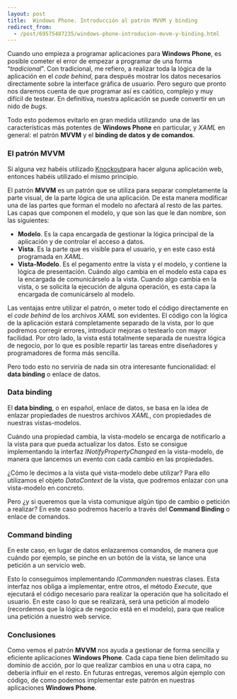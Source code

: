 ```yaml
---
layout: post
title:  Windows Phone. Introducción al patrón MVVM y binding
redirect_from:
  - /post/69575487235/windows-phone-introducion-mvvm-y-binding.html
---
```


Cuando uno empieza a programar aplicaciones para **Windows Phone**, es
posible cometer el error de empezar a programar de una forma
“*tradicional*”. Con tradicional, me refiero, a realizar toda la lógica
de la aplicación en el *code behind*, para después mostrar los datos
necesarios directamente sobre la interface gráfica de usuario. Pero
seguro que pronto nos daremos cuenta de que programar así es caótico,
complejo y muy difícil de testear. En definitiva, nuestra aplicación se
puede convertir en un nido de *bugs*.

Todo esto podemos evitarlo en gran medida utilizando  una de las
características más potentes de **Windows Phone** en particular, y *XAML*
en general: el patrón **MVVM** y el **binding de datos y de comandos**.

### El patrón MVVM

Si alguna vez habéis utilizado
[Knockout](http://knockoutjs.com/ "Enlace a Knockout ")para hacer alguna
aplicación web, entonces habéis utilizado el mismo principio. 

El patrón **MVVM** es un patrón que se utiliza para separar
completamente la parte visual, de la parte lógica de una aplicación. De
esta manera modificar una de las partes que forman el modelo no afectará
al resto de las partes. Las capas que componen el modelo, y que son las
que le dan nombre, son las siguientes:

-   **Modelo**. Es la capa encargada de gestionar la lógica principal de la aplicación y de controlar el acceso a datos.
-   **Vista**. Es la parte que es visible para el usuario, y en este caso está programada en *XAML*.
-   **Vista-Modelo**. Es el pegamento entre la vista y el modelo, y contiene la lógica de presentación. Cuándo algo cambia en el modelo
    esta capa es la encargada de comunicárselo a la vista. Cuando algo cambia en la vista, o se solicita la ejecución de alguna operación,
    es esta capa la encargada de comunicárselo al modelo.

Las ventajas entre utilizar el patrón, o meter todo el código
directamente en el *code behind* de los archivos *XAML* son evidentes.
El código con la lógica de la aplicación estará completamente separado
de la vista, por lo que podremos corregir errores, introducir mejoras o
testearlo con mayor facilidad. Por otro lado, la vista está totalmente
separada de nuestra lógica de negocio, por lo que es posible repartir
las tareas entre diseñadores y programadores de forma más sencilla. 

Pero todo esto no serviría de nada sin otra interesante funcionalidad:
el **data binding** o enlace de datos.

### Data binding

El **data binding**, o en español, enlace de datos, se basa en la idea
de enlazar propiedades de nuestros archivos *XAML*, con propiedades de
nuestras vistas-modelos.

Cuándo una propiedad cambia, la vista-modelo se encarga de notificarlo a
la vista para que pueda actualizar los datos. Esto se consigue
implementando la interfaz *INotifyPropertyChanged* en la vista-modelo,
de manera que lancemos un evento con cada cambio en las propiedades.

¿Cómo le decimos a la vista qué vista-modelo debe utilizar? Para ello
utilizamos el objeto *DataContext* de la vista, que podremos enlazar con
una vista-modelo en concreto.

Pero ¿y si queremos que la vista comunique algún tipo de cambio o
petición a realizar? En este caso podremos hacerlo a través del
**Command Binding** o enlace de comandos.

### Command binding

En este caso, en lugar de datos enlazaremos comandos, de manera que
cuándo por ejemplo, se pinche en un botón de la vista, se lance una
petición a un servicio web.

Esto lo conseguimos implementando *ICommand*en nuestras clases. Esta
interfaz nos obliga a implementar, entre otros, el método *Execute*, que
ejecutará el código necesario para realizar la operación que ha
solicitado el usuario. En este caso lo que se realizará, será una
petición al modelo (recordemos que la lógica de negocio está en el
modelo), para que realice una petición a nuestro web service.

### Conclusiones

Como vemos el patrón **MVVM** nos ayuda a gestionar de forma sencilla y
eficiente aplicaciones **Windows Phone**. Cada capa tiene bien
delimitado su dominio de acción, por lo que realizar cambios en una u
otra capa, no debería influir en el resto. En futuras entregas, veremos
algún ejemplo con código, de como podemos implementar este patrón en
nuestras aplicaciones **Windows Phone**.



